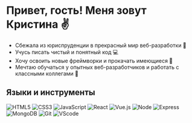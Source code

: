 # Привет, гость! Меня зовут Кристина ✌

<ul>
<li>Сбежала из юриспруденции в прекрасный мир веб-разработки &#129325;</li>
<li>Учусь писать чистый и понятный код &#128187;</li>
<li>Хочу освоить новые фреймворки и прокачать имеющиеся &#128210;</li>
<li>Мечтаю обучаться у опытных веб-разработчиков и работать с классными коллегами &#129488;</li>
</ul>

## Языки и инструменты
![HTML5](https://img.shields.io/badge/-HTML5-090909?style=for-the-badge&logo=HTML5)
![CSS3](https://img.shields.io/badge/-CSS3-090909?style=for-the-badge&logo=CSS3)
![JavaScript](https://img.shields.io/badge/-JavaScript-090909?style=for-the-badge&logo=Javascript)
![React](https://img.shields.io/badge/-React.js-090909?style=for-the-badge&logo=React)
![Vue.js](https://img.shields.io/badge/-Vue.js-090909?style=for-the-badge&logo=Vue)
![Node](https://img.shields.io/badge/-Node.js-090909?style=for-the-badge&logo=Node.js)
![Express](https://img.shields.io/badge/-Express-090909?style=for-the-badge&logo=Express)
![MongoDB](https://img.shields.io/badge/-MongoDB-090909?style=for-the-badge&logo=MongoDB)
![Git](https://img.shields.io/badge/-Git-090909?style=for-the-badge&logo=Git)
![VScode](https://img.shields.io/badge/-VSCode-090909?style=for-the-badge&logo=VisualStudio&logoColor=42aaff)

